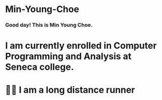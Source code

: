 # Min-Young-Choe

### Good day! This is Min Young Choe.

# I am currently enrolled in Computer Programming and Analysis at Seneca college.
# 🏃‍♂️ I am a long distance runner 
